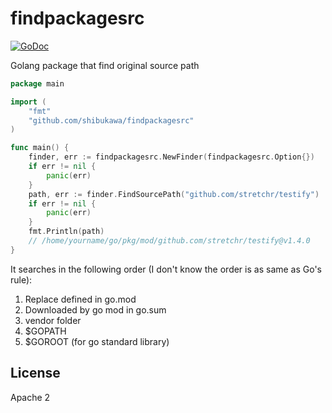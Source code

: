 # findpackagesrc

[![GoDoc](https://godoc.org/github.com/shibukawa/findpackagesrc?status.svg)](https://godoc.org/github.com/shibukawa/findpackagesrc)

Golang package that find original source path

```go
package main

import (
    "fmt"
    "github.com/shibukawa/findpackagesrc"
)

func main() {
    finder, err := findpackagesrc.NewFinder(findpackagesrc.Option{})
    if err != nil {
        panic(err)
    }
    path, err := finder.FindSourcePath("github.com/stretchr/testify")
    if err != nil {
        panic(err)
    }
    fmt.Println(path)
    // /home/yourname/go/pkg/mod/github.com/stretchr/testify@v1.4.0
}
```

It searches in the following order (I don't know the order is as same as Go's rule):

1. Replace defined in go.mod
2. Downloaded by go mod in go.sum
3. vendor folder
4. $GOPATH
5. $GOROOT (for go standard library)

## License

Apache 2